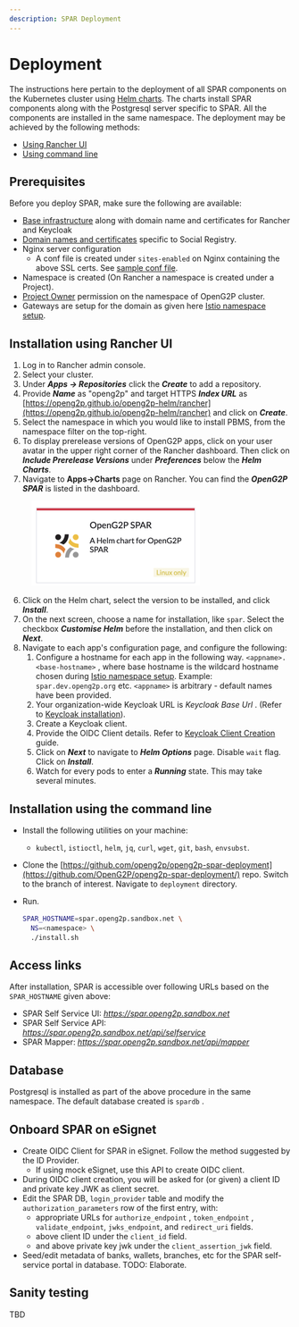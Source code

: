```yaml
---
description: SPAR Deployment
---
```


# Deployment

The instructions here pertain to the deployment of all SPAR components on the Kubernetes cluster using [Helm charts](https://docs.openg2p.org/spar/deployment/helm-charts).  The charts install SPAR components along with the Postgresql server specific to SPAR. All the components are installed in the same namespace. The deployment may be achieved by the following methods:

* [Using Rancher UI ](./#installation-using-rancher-ui)
* [Using command line](./#installation-using-the-command-line)

## Prerequisites

Before you deploy SPAR, make sure the following are available:

* [Base infrastructure](https://docs.openg2p.org/deployment/base-infrastructure) along with domain name and certificates for Rancher and Keycloak
* [Domain names and certificates](https://docs.openg2p.org/spar/deployment/domain-names-and-certificates) specific to Social Registry.
* Nginx server configuration
  * A conf file is created under `sites-enabled` on Nginx containing the above SSL certs. See [sample conf file](https://github.com/OpenG2P/openg2p-deployment/blob/main/kubernetes/nginx/server.sample.conf).
* Namespace is created (On Rancher a namespace is created under a Project).
* [Project Owner](https://ranchermanager.docs.rancher.com/how-to-guides/new-user-guides/authentication-permissions-and-global-configuration/manage-role-based-access-control-rbac/cluster-and-project-roles#project-roles) permission on the namespace of OpenG2P cluster.
* Gateways are setup for the domain as given here [Istio namespace setup](https://docs.openg2p.org/deployment/base-infrastructure/openg2p-cluster/cluster-setup/istio#namespace-setup).

## Installation using Rancher UI

1. Log in to Rancher admin console.
2. Select your cluster.
3. Under _**Apps -> Repositories**_ click the _**Create**_ to add a repository.
4. Provide _**Name**_ as "openg2p" and target HTTPS _**Index URL**_ as [https://openg2p.github.io/openg2p-helm/rancher](https://openg2p.github.io/openg2p-helm/rancher) and click on _**Create**_.
5. Select the namespace in which you would like to install PBMS, from the namespace filter on the top-right.
6. To display prerelease versions of OpenG2P apps, click on your user avatar in the upper right corner of the Rancher dashboard. Then click on _**Include Prerelease Versions**_ under _**Preferences**_ below the _**Helm Charts**_.
7. Navigate to **Apps->Charts** page on Rancher. You can find the _**OpenG2P SPAR**_ is listed in the dashboard.

<div align="left">

<figure><img src="../../.gitbook/assets/spar-chart-on-rancher.png" alt="" width="302"><figcaption></figcaption></figure>

</div>

6. Click on the Helm chart, select the version to be installed, and click _**Install**_.
7. On the next screen, choose a name for installation, like `spar`. Select the checkbox _**Customise Helm**_ before the installation, and then click on _**Next**_.
8. Navigate to each app's configuration page, and configure the following:
   1. Configure a hostname for each app in the following way. `<appname>.<base-hostname>` , where base hostname is the wildcard hostname chosen during [Istio namespace setup](https://docs.openg2p.org/deployment/base-infrastructure/openg2p-cluster/cluster-setup/istio#namespace-setup). Example: `spar.dev.openg2p.org`  etc. `<appname>` is arbitrary - default names have been provided.
   2. Your organization-wide Keycloak URL is _Keycloak Base Url_ . (Refer to [Keycloak installation](https://docs.openg2p.org/deployment/base-infrastructure/rancher#keycloak-installation)).
   3. Create a Keycloak client.
   4. Provide the OIDC Client details. Refer to [Keycloak Client Creation](https://docs.openg2p.org/deployment/deployment-guide/keycloak-client-creation) guide.
   5. Click on _**Next**_ to navigate to _**Helm Options**_ page. Disable `wait` flag. Click on _**Install**_.
   6. Watch for every pods to enter a _**Running**_ state. This may take several minutes.

## Installation using the command line

* Install the following utilities on your machine:
  * `kubectl`, `istioctl`, `helm`, `jq`, `curl`, `wget`, `git`, `bash`, `envsubst`.
* Clone the [https://github.com/openg2p/openg2p-spar-deployment](https://github.com/OpenG2P/openg2p-spar-deployment/) repo. Switch to the branch of interest.  Navigate to `deployment` directory.
*   Run.&#x20;

    ```bash
    SPAR_HOSTNAME=spar.openg2p.sandbox.net \
      NS=<namespace> \
      ./install.sh
    ```

## Access links

After installation, SPAR is accessible over following URLs based on the `SPAR_HOSTNAME` given above:

* SPAR Self Service UI:  _https://spar.openg2p.sandbox.net_
* SPAR Self Service API: _https://spar.openg2p.sandbox.net/api/selfservice_
* SPAR Mapper: _https://spar.openg2p.sandbox.net/api/mapper_

## Database

Postgresql is installed as part of the above procedure in the same namespace. The default database created is `spardb` .

## Onboard SPAR on eSignet

* Create OIDC Client for SPAR in eSignet. Follow the method suggested by the ID Provider.
  * If using mock eSignet, use this API to create OIDC client.
* During OIDC client creation, you will be asked for (or given) a client ID and private key JWK as client secret.
* Edit the SPAR DB, `login_provider` table and modify the `authorization_parameters` row of the first entry, with:
  * appropriate URLs for `authorize_endpoint` , `token_endpoint` , `validate_endpoint`, `jwks_endpoint`, and `redirect_uri` fields.
  * above client ID under the `client_id` field.
  * and above private key jwk under the `client_assertion_jwk` field.
* Seed/edit metadata of banks, wallets, branches, etc for the SPAR self-service portal in database. TODO: Elaborate.

## Sanity testing

TBD
